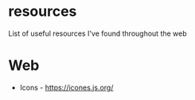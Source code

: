 # resources
List of useful resources I've found throughout the web


# Web 
- Icons - https://icones.js.org/

